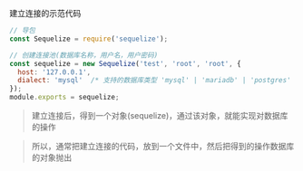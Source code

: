 
建立连接的示范代码
```js
// 导包
const Sequelize = require('sequelize');

// 创建连接池(数据库名称，用户名，用户密码)
const sequelize = new Sequelize('test', 'root', 'root', {
  host: '127.0.0.1',
  dialect: 'mysql'  /* 支持的数据库类型 'mysql' | 'mariadb' | 'postgres' | 'mssql' */
});
module.exports = sequelize;
```
> 建立连接后，得到一个对象(sequelize)，通过该对象，就能实现对数据库的操作

> 所以，通常把建立连接的代码，放到一个文件中，然后把得到的操作数据库的对象抛出